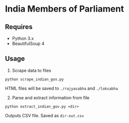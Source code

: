 India Members of Parliament
============================

Requires
-------------
- Python 3.x
- BeautifulSoup 4

Usage
------
1. Scrape data to files

```
python scrape_indian_gov.py
```

HTML files will be saved to `./rajyasabha` and `./loksabha`

2. Parse and extract information from file

```
python extract_indian_gov.py <dir>
```

Outputs CSV file. Saved as `dir-out.csv`

